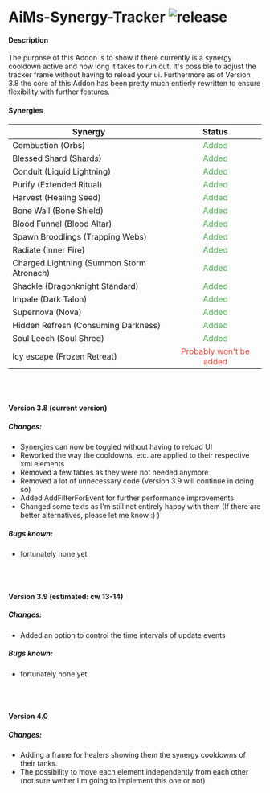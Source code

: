 ﻿# AiMs-Synergy-Tracker ![release](https://img.shields.io/badge/release-v3.8.6-yellow.svg)

#### Description
The purpose of this Addon is to show if there currently is a synergy cooldown active and how long it takes to run out.
It's possible to adjust the tracker frame without having to reload your ui.
Furthermore as of Version 3.8 the core of this Addon has been pretty much entierly rewritten to ensure flexibility with further features.


#### Synergies
| Synergy        | Status       |
| ------------- |:-------------:|
| Combustion (Orbs) | <span style="color: #4CAF50;">Added</span> |
| Blessed Shard (Shards) | <span style="color: #4CAF50;">Added</span> |
| Conduit (Liquid Lightning) | <span style="color: #4CAF50;">Added</span> |
| Purify (Extended Ritual) | <span style="color: #4CAF50;">Added</span> |
| Harvest (Healing Seed) | <span style="color: #4CAF50;">Added</span> |
| Bone Wall (Bone Shield) | <span style="color: #4CAF50;">Added</span> |
| Blood Funnel (Blood Altar) | <span style="color: #4CAF50;">Added</span> |
| Spawn Broodlings (Trapping Webs) | <span style="color: #4CAF50;">Added</span> |
| Radiate (Inner Fire) | <span style="color: #4CAF50;">Added</span> |
| Charged Lightning (Summon Storm Atronach) | <span style="color: #4CAF50;">Added</span> |
| Shackle (Dragonknight Standard) | <span style="color: #4CAF50;">Added</span> |
| Impale (Dark Talon) | <span style="color: #4CAF50;">Added</span> |
| Supernova (Nova) | <span style="color: #4CAF50;">Added</span> |
| Hidden Refresh (Consuming Darkness) | <span style="color: #4CAF50;">Added</span> |
| Soul Leech (Soul Shred) | <span style="color: #4CAF50;">Added</span> |
| Icy escape (Frozen Retreat) | <span style="color: #F44336;">Probably won't be added</span> |


<br><br>
#### Version 3.8 (current version)
##### Changes:
- Synergies can now be toggled without having to reload UI
- Reworked the way the cooldowns, etc. are applied to their respective xml elements
- Removed a few tables as they were not needed anymore
- Removed a lot of unnecessary code (Version 3.9 will continue in doing so)
- Added AddFilterForEvent for further performance improvements
- Changed some texts as I'm still not entirely happy with them (If there are better alternatives, please let me know :) )

##### Bugs known:
- fortunately none yet

<br><br>
#### Version 3.9 (estimated: cw 13-14)
##### Changes:
- Added an option to control the time intervals of update events

##### Bugs known:
- fortunately none yet

<br><br>
#### Version 4.0
##### Changes:
- Adding a frame for healers showing them the synergy cooldowns of their tanks.
- The possibility to move each element independently from each other (not sure wether I'm going to implement this one or not)